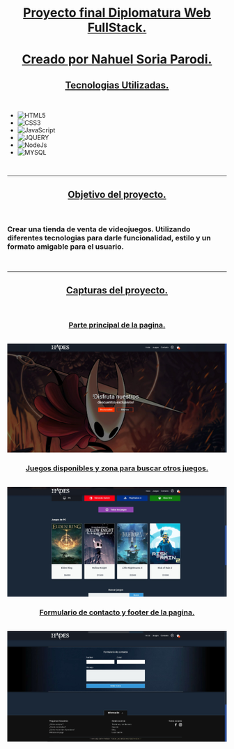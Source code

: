 <h1 align="center"> <u> Proyecto final Diplomatura Web FullStack. </u> </h1>

<h1 align="center"> <u> Creado por Nahuel Soria Parodi. </u> </h1>

<h2 align="center"> <u> Tecnologias Utilizadas. </u> </h2>

<br>

- ![HTML5](https://img.shields.io/badge/html5-%23E34F26.svg?style=for-the-badge&logo=html5&logoColor=white)
- ![CSS3](https://img.shields.io/badge/css3-%231572B6.svg?style=for-the-badge&logo=css3&logoColor=white)
- ![JavaScript](https://img.shields.io/badge/javascript-%23323330.svg?style=for-the-badge&logo=javascript&logoColor=%23F7DF1E)
- ![JQUERY](https://img.shields.io/badge/jQuery-0769AD?style=for-the-badge&logo=jquery&logoColor=white)
- ![NodeJs](https://img.shields.io/badge/Node.js-339933?style=for-the-badge&logo=nodedotjs&logoColor=white)
- ![MYSQL](https://img.shields.io/badge/MySQL-005C84?style=for-the-badge&logo=mysql&logoColor=white)

<br>

<hr>

<h2 align="center"> <u> Objetivo del proyecto. </u> </h2>

<br>

<h3> <strong> Crear una tienda de venta de videojuegos. Utilizando diferentes tecnologias para darle funcionalidad, estilo y un formato amigable para el usuario. </strong> </h3>

<br>

<hr>

<h2 align="center"> <u> Capturas del proyecto. </u> </h2>

<br>

<h3 align="center"> <u> Parte principal de la pagina. </u> </h3>

<br>

<img src="./img/screenshots/screen-1.jpg" alt="Foto 1">

<br>

<h3 align="center"> <u> Juegos disponibles y zona para buscar otros juegos. </u> </h3>

<br>

<img src="./img/screenshots/screen-2.jpg" alt="Foto 2">

<br>

<h3 align="center"> <u> Formulario de contacto y footer de la pagina. </u> </h3>

<br>

<img src="./img/screenshots/screen-3.jpg" alt="Foto 3">
